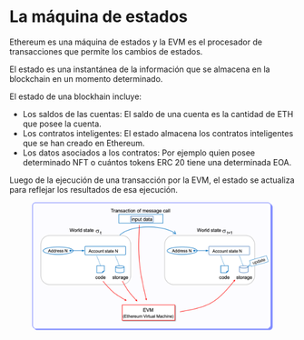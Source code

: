 # La máquina de estados

Ethereum es una máquina de estados y la EVM es el procesador de transacciones que permite los cambios de estados.

El estado es una instantánea de la información que se almacena en la blockchain en un momento determinado.

El estado de una blockhain incluye:

* Los saldos de las cuentas: El saldo de una cuenta es la cantidad de ETH que posee la cuenta.
* Los contratos inteligentes: El estado almacena los contratos inteligentes que se han creado en Ethereum.
* Los datos asociados a los contratos: Por ejemplo quien posee determinado NFT o cuántos tokens ERC 20 tiene una determinada EOA.

Luego de la ejecución de una transacción por la EVM, el estado se actualiza para reflejar los resultados de esa ejecución.

<figure><img src="../../../../.gitbook/assets/mod1_18.png" alt=""><figcaption></figcaption></figure>
